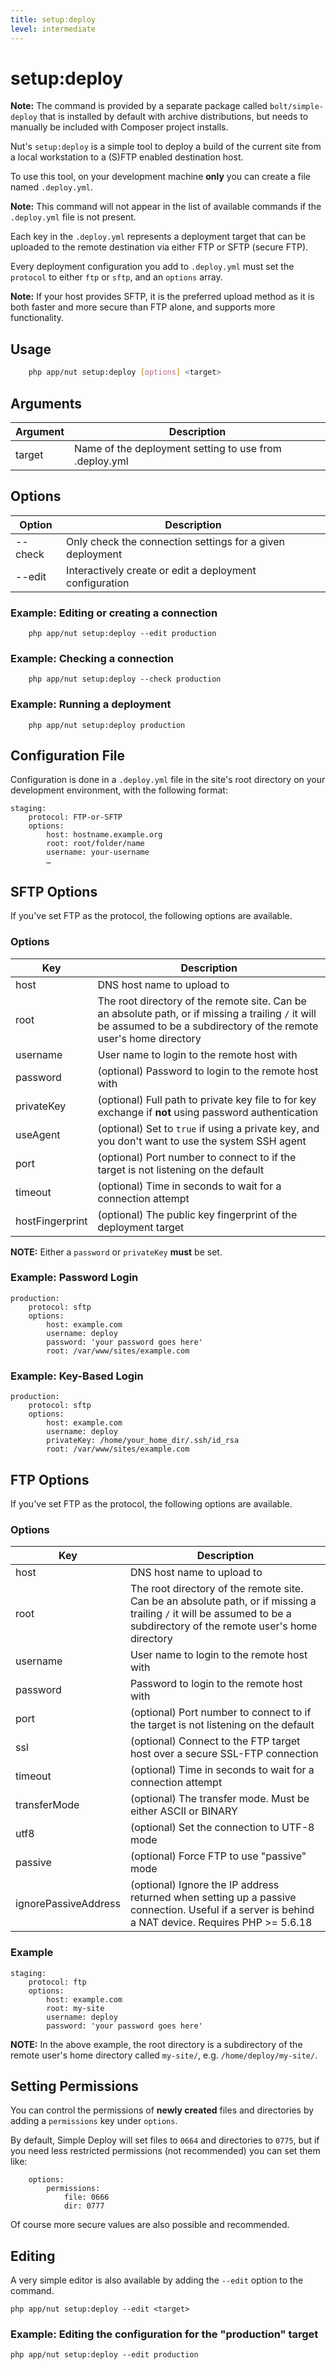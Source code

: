 ```yaml
---
title: setup:deploy
level: intermediate
---
```

setup:deploy
============

<p class="note"><strong>Note:</strong> The command is provided by a separate
package called <code>bolt/simple-deploy</code> that is installed by default
with archive distributions, but needs to manually be included with Composer
project installs.</p>

Nut's `setup:deploy` is a simple tool to deploy a build of the current site
from a local workstation to a (S)FTP enabled destination host.

To use this tool, on your development machine **only** you can create a file
named `.deploy.yml`.

<p class="note"><strong>Note:</strong> This command will not appear in the list
of available commands if the <code>.deploy.yml</code> file is not present.</p>

Each key in the `.deploy.yml` represents a deployment target that can be
uploaded to the remote destination via either FTP or SFTP (secure FTP).

Every deployment configuration you add to `.deploy.yml` must set the `protocol`
to either `ftp` or `sftp`, and an `options` array.

<p class="note"><strong>Note:</strong> If your host provides SFTP, it is the
preferred upload method as it is both faster and more secure than FTP alone,
and supports more functionality.</p>


## Usage

```bash
    php app/nut setup:deploy [options] <target>
```


## Arguments

| Argument | Description |
|----------|-------------|
| target   | Name of the deployment setting to use from .deploy.yml


## Options

| Option  | Description |
|---------|-------------|
| --check | Only check the connection settings for a given deployment
| --edit  | Interactively create or edit a deployment configuration


### Example: Editing or creating a connection

```
    php app/nut setup:deploy --edit production
```


### Example: Checking a connection

```
    php app/nut setup:deploy --check production
```


### Example: Running a deployment

```
    php app/nut setup:deploy production
```


## Configuration File

Configuration is done in a `.deploy.yml` file in the site's root directory on
your development environment, with the following format:

```
staging:
    protocol: FTP-or-SFTP
    options:
        host: hostname.example.org
        root: root/folder/name
        username: your-username
        …
```


## SFTP Options

If you've set FTP as the protocol, the following options are available.

### Options

| Key             | Description |
| --------------- | ----------- |
| host            | DNS host name to upload to
| root            | The root directory of the remote site. Can be an absolute path, or if missing a trailing `/` it will be assumed to be a subdirectory of the remote user's home directory
| username        | User name to login to the remote host with
| password        | (optional) Password to login to the remote host with
| privateKey      | (optional) Full path to private key file to for key exchange if **not** using password authentication
| useAgent        | (optional) Set to `true` if using a private key, and you don't want to use the system SSH agent
| port            | (optional) Port number to connect to if the target is not listening on the default
| timeout         | (optional) Time in seconds to wait for a connection attempt
| hostFingerprint | (optional) The public key fingerprint of the deployment target

**NOTE:** Either a `password` or `privateKey` **must** be set.


### Example: Password Login

```
production:
    protocol: sftp
    options:
        host: example.com
        username: deploy
        password: 'your password goes here'
        root: /var/www/sites/example.com
```


### Example: Key-Based Login

```
production:
    protocol: sftp
    options:
        host: example.com
        username: deploy
        privateKey: /home/your_home_dir/.ssh/id_rsa
        root: /var/www/sites/example.com
```


## FTP Options

If you've set FTP as the protocol, the following options are available.

### Options

| Key          | Description |
| ------------ | ----------- |
| host         | DNS host name to upload to
| root         | The root directory of the remote site. Can be an absolute path, or if missing a trailing `/` it will be assumed to be a subdirectory of the remote user's home directory
| username     | User name to login to the remote host with
| password     | Password to login to the remote host with
| port         | (optional) Port number to connect to if the target is not listening on the default
| ssl          | (optional) Connect to the FTP target host over a secure SSL-FTP connection
| timeout      | (optional) Time in seconds to wait for a connection attempt
| transferMode | (optional) The transfer mode. Must be either ASCII or BINARY
| utf8         | (optional) Set the connection to UTF-8 mode
| passive      | (optional) Force FTP to use "passive" mode
| ignorePassiveAddress | (optional) Ignore the IP address returned when setting up a passive connection. Useful if a server is behind a NAT device. Requires PHP >= 5.6.18


### Example

```
staging:
    protocol: ftp
    options:
        host: example.com
        root: my-site
        username: deploy
        password: 'your password goes here'
```

**NOTE:** In the above example, the root directory is a subdirectory of the
remote user's home directory called `my-site/`, e.g. `/home/deploy/my-site/`.


## Setting Permissions

You can control the permissions of **newly created** files and directories by
adding a `permissions` key under `options`.

By default, Simple Deploy will set files to `0664` and directories to `0775`,
but if you need less restricted permissions (not recommended) you can set
them like:

```
    options:
        permissions:
            file: 0666
            dir: 0777
```

Of course more secure values are also possible and recommended.


## Editing

A very simple editor is also available by adding the `--edit` option to the
command.

```
php app/nut setup:deploy --edit <target>
```


### Example: Editing the configuration for the "production" target

```
php app/nut setup:deploy --edit production
```
